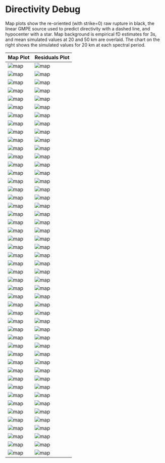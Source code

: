 # Directivity Debug

Map plots show the re-oriented (with strike=0) raw rupture in black, the linear GMPE source used to predict directivity with a dashed line, and hypocenter with a star. Map background is empirical fD estimates for 3s, and mean simulated values at 20 and 50 km are overlaid. The chart on the right shows the simulated values for 20 km at each spectral period.

| Map Plot | Residuals Plot |
|-----|-----|
| ![map](event_102387_map.png) | ![map](event_102387_residuals.png) |
| ![map](event_153640_map.png) | ![map](event_153640_residuals.png) |
| ![map](event_194874_map.png) | ![map](event_194874_residuals.png) |
| ![map](event_249817_map.png) | ![map](event_249817_residuals.png) |
| ![map](event_311283_map.png) | ![map](event_311283_residuals.png) |
| ![map](event_437924_map.png) | ![map](event_437924_residuals.png) |
| ![map](event_455325_map.png) | ![map](event_455325_residuals.png) |
| ![map](event_630045_map.png) | ![map](event_630045_residuals.png) |
| ![map](event_670747_map.png) | ![map](event_670747_residuals.png) |
| ![map](event_843540_map.png) | ![map](event_843540_residuals.png) |
| ![map](event_848218_map.png) | ![map](event_848218_residuals.png) |
| ![map](event_891962_map.png) | ![map](event_891962_residuals.png) |
| ![map](event_1035832_map.png) | ![map](event_1035832_residuals.png) |
| ![map](event_1068301_map.png) | ![map](event_1068301_residuals.png) |
| ![map](event_1094064_map.png) | ![map](event_1094064_residuals.png) |
| ![map](event_1170855_map.png) | ![map](event_1170855_residuals.png) |
| ![map](event_1269593_map.png) | ![map](event_1269593_residuals.png) |
| ![map](event_1270063_map.png) | ![map](event_1270063_residuals.png) |
| ![map](event_1361722_map.png) | ![map](event_1361722_residuals.png) |
| ![map](event_1571882_map.png) | ![map](event_1571882_residuals.png) |
| ![map](event_1629302_map.png) | ![map](event_1629302_residuals.png) |
| ![map](event_1804224_map.png) | ![map](event_1804224_residuals.png) |
| ![map](event_1915448_map.png) | ![map](event_1915448_residuals.png) |
| ![map](event_2024394_map.png) | ![map](event_2024394_residuals.png) |
| ![map](event_2077286_map.png) | ![map](event_2077286_residuals.png) |
| ![map](event_2103475_map.png) | ![map](event_2103475_residuals.png) |
| ![map](event_2171526_map.png) | ![map](event_2171526_residuals.png) |
| ![map](event_2521614_map.png) | ![map](event_2521614_residuals.png) |
| ![map](event_2678084_map.png) | ![map](event_2678084_residuals.png) |
| ![map](event_2760771_map.png) | ![map](event_2760771_residuals.png) |
| ![map](event_2864315_map.png) | ![map](event_2864315_residuals.png) |
| ![map](event_2973347_map.png) | ![map](event_2973347_residuals.png) |
| ![map](event_3081059_map.png) | ![map](event_3081059_residuals.png) |
| ![map](event_3104039_map.png) | ![map](event_3104039_residuals.png) |
| ![map](event_3286745_map.png) | ![map](event_3286745_residuals.png) |
| ![map](event_3348638_map.png) | ![map](event_3348638_residuals.png) |
| ![map](event_3520713_map.png) | ![map](event_3520713_residuals.png) |
| ![map](event_3581083_map.png) | ![map](event_3581083_residuals.png) |
| ![map](event_3991405_map.png) | ![map](event_3991405_residuals.png) |
| ![map](event_4027335_map.png) | ![map](event_4027335_residuals.png) |
| ![map](event_4099757_map.png) | ![map](event_4099757_residuals.png) |
| ![map](event_4158957_map.png) | ![map](event_4158957_residuals.png) |
| ![map](event_4215967_map.png) | ![map](event_4215967_residuals.png) |
| ![map](event_4260505_map.png) | ![map](event_4260505_residuals.png) |
| ![map](event_4353454_map.png) | ![map](event_4353454_residuals.png) |
| ![map](event_4492273_map.png) | ![map](event_4492273_residuals.png) |
| ![map](event_4549788_map.png) | ![map](event_4549788_residuals.png) |
| ![map](event_4647163_map.png) | ![map](event_4647163_residuals.png) |


